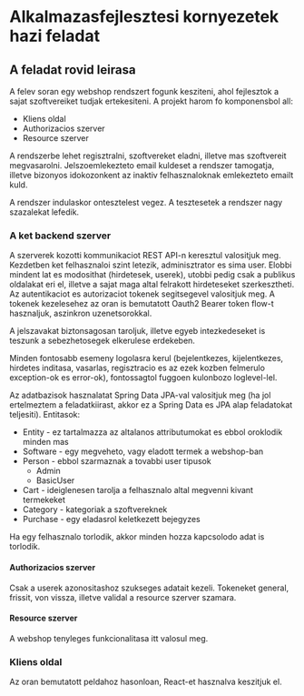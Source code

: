# Alkalmazasfejlesztesi kornyezetek hazi feladat

## A feladat rovid leirasa

A felev soran egy webshop rendszert fogunk kesziteni, ahol fejlesztok a sajat szoftvereiket tudjak ertekesiteni.
A projekt harom fo komponensbol all:

- Kliens oldal
- Authorizacios szerver
- Resource szerver

A rendszerbe lehet regisztralni, szoftvereket eladni, illetve mas szoftvereit megvasarolni. Jelszoemlekezteto email kuldeset a rendszer tamogatja, illetve bizonyos idokozonkent az inaktiv felhasznaloknak emlekezteto emailt kuld.

A rendszer indulaskor ontesztelest vegez. A tesztesetek a rendszer nagy szazalekat lefedik.

### A ket backend szerver

A szerverek kozotti kommunikaciot REST API-n keresztul valositjuk meg.
Kezdetben ket felhasznaloi szint letezik, adminisztrator es sima user. Elobbi mindent lat es modosithat (hirdetesek, userek), utobbi pedig csak a publikus oldalakat eri el, illetve a sajat maga altal felrakott hirdeteseket szerkesztheti.
Az autentikaciot es autorizaciot tokenek segitsegevel valositjuk meg. A tokenek kezelesehez az oran is bemutatott Oauth2 Bearer token flow-t hasznaljuk, aszinkron uzenetsorokkal.

A jelszavakat biztonsagosan taroljuk, illetve egyeb intezkedeseket is teszunk a sebezhetosegek elkerulese erdekeben.

Minden fontosabb esemeny logolasra kerul (bejelentkezes, kijelentkezes, hirdetes inditasa, vasarlas, regisztracio es az ezek kozben felmerulo exception-ok es error-ok), fontossagtol fuggoen kulonbozo loglevel-lel.

Az adatbazisok hasznalatat Spring Data JPA-val valositjuk meg (ha jol ertelmeztem a feladatkiirast, akkor ez a Spring Data es JPA alap feladatokat teljesiti).
Entitasok:

- Entity - ez tartalmazza az altalanos attributumokat es ebbol oroklodik minden mas
- Software - egy megveheto, vagy eladott termek a webshop-ban
- Person - ebbol szarmaznak a tovabbi user tipusok
  - Admin
  - BasicUser
- Cart - ideiglenesen tarolja a felhasznalo altal megvenni kivant termekeket
- Category - kategoriak a szoftvereknek
- Purchase - egy eladasrol keletkezett bejegyzes

Ha egy felhasznalo torlodik, akkor minden hozza kapcsolodo adat is torlodik.

#### Authorizacios szerver

Csak a userek azonositashoz szukseges adatait kezeli. Tokeneket general, frissit, von vissza, illetve validal a resource szerver szamara.

#### Resource szerver

A webshop tenyleges funkcionalitasa itt valosul meg.

### Kliens oldal

Az oran bemutatott peldahoz hasonloan, React-et hasznalva keszitjuk el.
